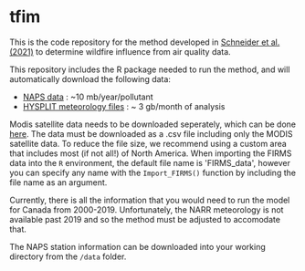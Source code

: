 # tfim

This is the code repository for the method developed in [Schneider et al. (2021)](https://doi.org/10.1021/acs.est.1c04042) to determine wildfire influence from air quality data. 

This repository includes the R package needed to run the method, and will automatically download the following data: 

- [NAPS data](https://data-donnees.ec.gc.ca/data/air/monitor/national-air-pollution-surveillance-naps-program/Data-Donnees/?lang=en) : ~10 mb/year/pollutant
- [HYSPLIT meteorology files](https://www.ready.noaa.gov/data/archives/narr/README.TXT) : ~ 3 gb/month of analysis 

Modis satellite data needs to be downloaded seperately, which can be done [here](https://firms.modaps.eosdis.nasa.gov/download/create.php). The data must be downloaded as a .csv file including only the MODIS satellite data. To reduce the file size, we recommend using a custom area that includes most (if not all!) of North America. When importing the FIRMS data into the `R` environment, the default file name is 'FIRMS_data', however you can specify any name with the `Import_FIRMS()` function by including the file name as an argument. 

Currently, there is all the information that you would need to run the model for Canada from 2000-2019. Unfortunately, the NARR meteorology is not available past 2019 and so the method must be adjusted to accomodate that. 

The NAPS station information can be downloaded into your working directory from the `/data` folder.
